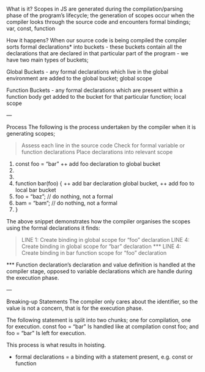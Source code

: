 What is it?
Scopes in JS are generated during the compilation/parsing phase of the program’s lifecycle;
the generation of scopes occur when the compiler looks through the source code and encounters formal bindings;
var, const, function

How it happens?
When our source code is being compiled the compiler sorts formal declarations\* into buckets - these buckets contain all the declarations that are declared in that particular part of the program - we have two main types of buckets;

Global Buckets - any formal declarations which live in the global environment are added to the global bucket; global scope

Function Buckets - any formal declarations which are present within a function body get added to the bucket for that particular function; local scope

—

Process
The following is the process undertaken by the compiler when it is generating scopes;

> Assess each line in the source code
> Check for formal variable or function declarations
> Place declarations into relevant scope

1. const foo = “bar” ++ add foo declaration to global bucket
2.
3.
4. function bar(foo) { ++ add bar declaration global bucket, ++ add foo to local bar bucket
5. foo = “baz”; // do nothing, not a formal
6. bam = “bam”; // do nothing, not a formal
7. }

The above snippet demonstrates how the compiler organises the scopes using the formal declarations it finds:

> LINE 1: Create binding in global scope for “foo” declaration
> LINE 4: Create binding in global scope for “bar” declaration \*\*\*
> LINE 4: Create binding in bar function scope for “foo” declaration

\*\*\* Function declaration’s declaration and value definition is handled at the compiler stage, opposed to variable declarations which are handle during the execution phase.

—

Breaking-up Statements
The compiler only cares about the identifier, so the value is not a concern, that is for the execution phase.

The following statement is split into two chunks; one for compilation, one for execution.
const foo = “bar"
Is handled like at compilation
const foo;
and
foo = “bar"
Is left for execution.

This process is what results in hoisting.

- formal declarations = a binding with a statement present, e.g. const or function
